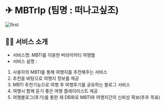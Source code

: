# ✈ MBTrIp (팀명 : 떠나고싶조)
![first](https://user-images.githubusercontent.com/110752012/189013046-f2d08070-a93e-4a4c-b854-08a48d52488b.jpg)



## 🤷‍♀️ 서비스 소개
* 서비스명: MBTI를 이용한 버라이어티 여행웹
* 서비스 설명 : 
1. 사용자의 MBTI를 통해 여행지를 추천해주는 서비스
2. 추천을 바탕으로 여행지 정보를 제공
3. MBTI 추천기능으로 여행 후 여행후기를 공유하는 블로그 서비스
4. 여행시 함께 듣기 좋은 여행 플레이리스트 제공
5. 여행블로그(후기)를 통한 재 DB화로 MBTI와 여행지간의 신뢰성 확보(추후 목표)
